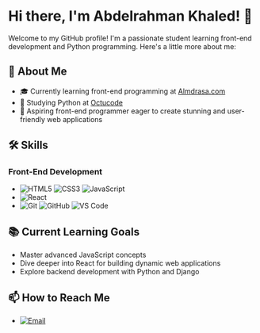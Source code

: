 # Hi there, I'm Abdelrahman Khaled! 👋

Welcome to my GitHub profile! I'm a passionate student learning front-end development and Python programming. Here's a little more about me:

## 🚀 About Me

- 🎓 Currently learning front-end programming at [Almdrasa.com](https://almdrasa.com)
- 🐍 Studying Python at [Octucode](https://octucode.com)
- 💼 Aspiring front-end programmer eager to create stunning and user-friendly web applications

## 🛠️ Skills

### Front-End Development
-  
  ![HTML5](https://img.shields.io/badge/HTML5-E34F26?style=flat-square&logo=html5&logoColor=white) 
  ![CSS3](https://img.shields.io/badge/CSS3-1572B6?style=flat-square&logo=css3&logoColor=white) 
  ![JavaScript](https://img.shields.io/badge/JavaScript-F7DF1E?style=flat-square&logo=javascript&logoColor=black)
-  
  ![React](https://img.shields.io/badge/React-20232A?style=flat-square&logo=react&logoColor=61DAFB)
-  
  ![Git](https://img.shields.io/badge/Git-F05032?style=flat-square&logo=git&logoColor=white) 
  ![GitHub](https://img.shields.io/badge/GitHub-181717?style=flat-square&logo=github&logoColor=white)
  ![VS Code](https://img.shields.io/badge/VS%20Code-007ACC?style=flat-square&logo=visual-studio-code&logoColor=white)

<!--### Python Programming
- **Core Python**: ![Python](https://img.shields.io/badge/Python-3776AB?style=flat-square&logo=python&logoColor=white)
- **Web Development**: 
  ![Flask](https://img.shields.io/badge/Flask-000000?style=flat-square&logo=flask&logoColor=white) 
  ![Django](https://img.shields.io/badge/Django-092E20?style=flat-square&logo=django&logoColor=white)
- **Data Analysis**: 
  ![Pandas](https://img.shields.io/badge/Pandas-150458?style=flat-square&logo=pandas&logoColor=white) 
  ![NumPy](https://img.shields.io/badge/NumPy-013243?style=flat-square&logo=numpy&logoColor=white)-->

## 📚 Current Learning Goals

- Master advanced JavaScript concepts
- Dive deeper into React for building dynamic web applications
- Explore backend development with Python and Django

<!--## 🌟 Projects

### Front-End Projects
- **[Project Name](project-link)**: A brief description of what the project is about.
- **[Project Name](project-link)**: A brief description of what the project is about.

### Python Projects
- **[Project Name](project-link)**: A brief description of what the project is about.
- **[Project Name](project-link)**: A brief description of what the project is about.-->

<!--## 🔗 Connect with Me

- [![LinkedIn](https://img.shields.io/badge/LinkedIn-0A66C2?style=flat-square&logo=linkedin&logoColor=white)](https://www.linkedin.com/in/yourprofile)
- [![Twitter](https://img.shields.io/badge/Twitter-1DA1F2?style=flat-square&logo=twitter&logoColor=white)](https://twitter.com/yourprofile)
- [![Personal Website](https://img.shields.io/badge/Website-000000?style=flat-square&logo=About.me&logoColor=white)](https://yourwebsite.com)-->

## 📫 How to Reach Me

- [![Email](https://img.shields.io/badge/Email-D14836?style=flat-square&logo=gmail&logoColor=white)](mailto:abdelrahman.kh.992@gmail.com)

<!--## 🌱 Fun Fact

When I'm not coding, I enjoy [your hobbies or interests].-->

